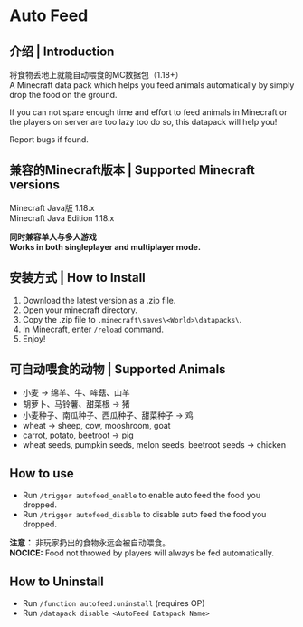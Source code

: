 # Auto Feed

## 介绍 | Introduction

将食物丢地上就能自动喂食的MC数据包（1.18+）  
A Minecraft data pack which helps you feed animals automatically by simply drop the food on the ground.

If you can not spare enough time and effort to feed animals in Minecraft or the players on server are too lazy too do so, this datapack will help you!

Report bugs if found.

## 兼容的Minecraft版本 | Supported Minecraft versions
Minecraft Java版 1.18.x  
Minecraft Java Edition 1.18.x

**同时兼容单人与多人游戏**  
**Works in both singleplayer and multiplayer mode.**

## 安装方式 | How to Install

1. Download the latest version as a .zip file.
1. Open your minecraft directory.
1. Copy the .zip file to `.minecraft\saves\<World>\datapacks\`.
1. In Minecraft, enter `/reload` command.
1. Enjoy!

## 可自动喂食的动物 | Supported Animals
- 小麦 → 绵羊、牛、哞菇、山羊
- 胡萝卜、马铃薯、甜菜根 → 猪
- 小麦种子、南瓜种子、西瓜种子、甜菜种子 → 鸡
- wheat → sheep, cow, mooshroom, goat
- carrot, potato, beetroot → pig
- wheat seeds, pumpkin seeds, melon seeds, beetroot seeds → chicken

## How to use
- Run `/trigger autofeed_enable` to enable auto feed the food you dropped.
- Run `/trigger autofeed_disable` to disable auto feed the food you dropped.

**注意：** 非玩家扔出的食物永远会被自动喂食。  
**NOCICE:** Food not throwed by players will always be fed automatically.

## How to Uninstall
- Run `/function autofeed:uninstall` (requires OP)
- Run `/datapack disable <AutoFeed Datapack Name>`

